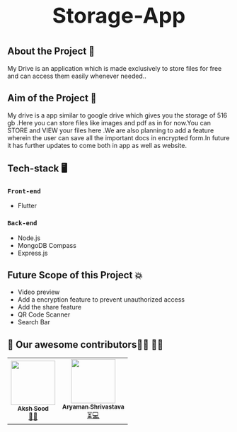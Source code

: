 <h1 style="text-align:center; font-size:3rem">Storage-App<h1>

## About the Project 🧾

My Drive is an application which is made exclusively to store files for free and can access them easily whenever needed..

## Aim of the Project 🎯
  
My drive is a app similar to google drive which gives you the storage of 516 gb .Here you can store files like images and pdf as in for now.You can STORE and VIEW your files here .We are also planning to add a feature wherein the user can save all the important docs in encrypted form.In future it has further updates to come both in app as well as website.

## Tech-stack 🖥
### `Front-end`
- Flutter

### `Back-end`
- Node.js
- MongoDB Compass
- Express.js
  

## Future Scope of this Project 💥

- Video preview
- Add a encryption feature to prevent unauthorized access 
- Add the share feature
- QR Code Scanner
- Search Bar


## 💖 Our awesome contributors:technologist: 🎉🎉
<table>
  <tr>
    <td align="center">
            <a href="https://github.com/aksh-sood">
              <img src="https://avatars.githubusercontent.com/u/53402073?v=4" width="100px" alt=""/><br />
              <sub><b>Aksh Sood</b></sub>
            </a><br/>
            <a href="https://github.com/aksh-sood">   
                👑💬
            </a>
          </td>
    <td align="center">
            <a href="https://github.com/aryamanshrivastava">
              <img src="https://avatars.githubusercontent.com/u/73066304?v=4" width="100px" alt=""/><br />
              <sub><b>Aryaman Shrivastava</b></sub>
            </a><br/>
            <a href="https://github.com/aryamanshrivastava">
                ⏳💻
            </a>
          </td>
  
  </tr>
</table>


